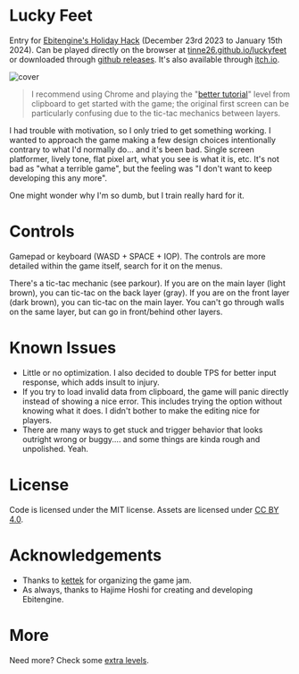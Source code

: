 # Lucky Feet

Entry for [Ebitengine's Holiday Hack](https://itch.io/jam/ebitengine-holiday-hack-2023) (December 23rd 2023 to January 15th 2024). Can be played directly on the browser at [tinne26.github.io/luckyfeet](https://tinne26.github.io/luckyfeet) or downloaded through [github releases](https://github.com/tinne26/luckyfeet/releases/tag/v0.0.2). It's also available through [itch.io](https://tinne26.itch.io/luckyfeet).

![cover](https://github.com/tinne26/luckyfeet/assets/95440833/d6a26142-1348-4f53-ab6a-6a35b561aad4)

> I recommend using Chrome and playing the "[better tutorial](https://github.com/tinne26/luckyfeet/tree/main/levels)" level from clipboard to get started with the game; the original first screen can be particularly confusing due to the tic-tac mechanics between layers.

I had trouble with motivation, so I only tried to get something working. I wanted to approach the game making a few design choices intentionally contrary to what I'd normally do... and it's been bad. Single screen platformer, lively tone, flat pixel art, what you see is what it is, etc. It's not bad as "what a terrible game", but the feeling was "I don't want to keep developing this any more".

One might wonder why I'm so dumb, but I train really hard for it.

# Controls

Gamepad or keyboard (WASD + SPACE + IOP). The controls are more detailed within the game itself, search for it on the menus.

There's a tic-tac mechanic (see parkour). If you are on the main layer (light brown), you can tic-tac on the back layer (gray). If you are on the front layer (dark brown), you can tic-tac on the main layer. You can't go through walls on the same layer, but can go in front/behind other layers.

# Known Issues

- Little or no optimization. I also decided to double TPS for better input response, which adds insult to injury.
- If you try to load invalid data from clipboard, the game will panic directly instead of showing a nice error. This includes trying the option without knowing what it does. I didn't bother to make the editing nice for players.
- There are many ways to get stuck and trigger behavior that looks outright wrong or buggy.... and some things are kinda rough and unpolished. Yeah.

# License

Code is licensed under the MIT license. Assets are licensed under [CC BY 4.0](https://creativecommons.org/licenses/by/4.0/).

# Acknowledgements

- Thanks to [kettek](https://github.com/kettek) for organizing the game jam.
- As always, thanks to Hajime Hoshi for creating and developing Ebitengine.

# More

Need more? Check some [extra levels](https://github.com/tinne26/luckyfeet/tree/main/levels).
